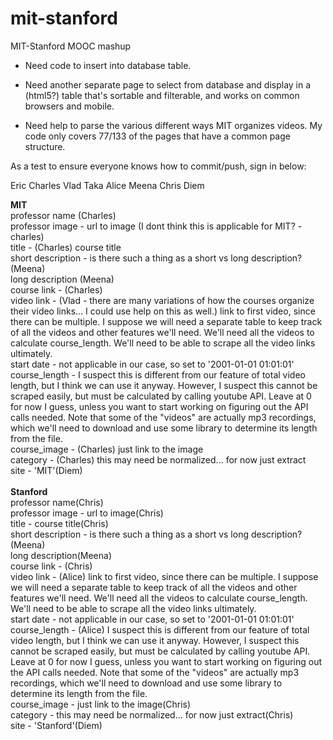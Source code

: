 mit-stanford
============

MIT-Stanford MOOC mashup

* Need code to insert into database table.

* Need another separate page to select from database and display in a (html5?) table that's sortable and filterable, and works on common browsers and mobile.

* Need help to parse the various different ways MIT organizes videos. My code only covers 77/133 of the pages that have a common page structure.

As a test to ensure everyone knows how to commit/push, sign in below:

Eric
Charles
Vlad
Taka
Alice
Meena
Chris
Diem


****MIT****<br>
professor name (Charles)<br>
professor image - url to image (I dont think this is applicable for MIT? - charles) <br>
title - (Charles) course title<br>
short description - is there such a thing as a short vs long description? (Meena)<br>
long description (Meena)<br>
course link - (Charles) <br>
video link - (Vlad - there are many variations of how the courses organize their video links... I could use help on this as well.) link to first video, since there can be multiple. I suppose we will need a separate table to keep track of all the videos and other features we'll need. We'll need all the videos to calculate course_length. We'll need to be able to scrape all the video links ultimately.<br>
start date - not applicable in our case, so set to '2001-01-01 01:01:01'<br>
course_length - I suspect this is different from our feature of total video length, but I think we can use it anyway. However, I suspect this cannot be scraped easily, but must be calculated by calling youtube API. Leave at 0 for now I guess, unless you want to start working on figuring out the API calls needed. Note that some of the "videos" are actually mp3 recordings, which we'll need to download and use some library to determine its length from the file.<br>
course_image - (Charles) just link to the image<br>
category - (Charles) this may need be normalized... for now just extract<br>
site - 'MIT'(Diem)<br>
<br>
****Stanford****<br>
professor name(Chris)<br>
professor image - url to image(Chris)<br>
title - course title(Chris)<br>
short description - is there such a thing as a short vs long description? (Meena) <br>
long description(Meena)<br>
course link - (Chris)<br>
video link - (Alice) link to first video, since there can be multiple. I suppose we will need a separate table to keep track of all the videos and other features we'll need. We'll need all the videos to calculate course_length. We'll need to be able to scrape all the video links ultimately.<br>
start date - not applicable in our case, so set to '2001-01-01 01:01:01'<br>
course_length - (Alice) I suspect this is different from our feature of total video length, but I think we can use it anyway. However, I suspect this cannot be scraped easily, but must be calculated by calling youtube API. Leave at 0 for now I guess, unless you want to start working on figuring out the API calls needed. Note that some of the "videos" are actually mp3 recordings, which we'll need to download and use some library to determine its length from the file.<br>
course_image - just link to the image(Chris)<br>
category - this may need be normalized... for now just extract(Chris)<br>
site - 'Stanford'(Diem)<br>


